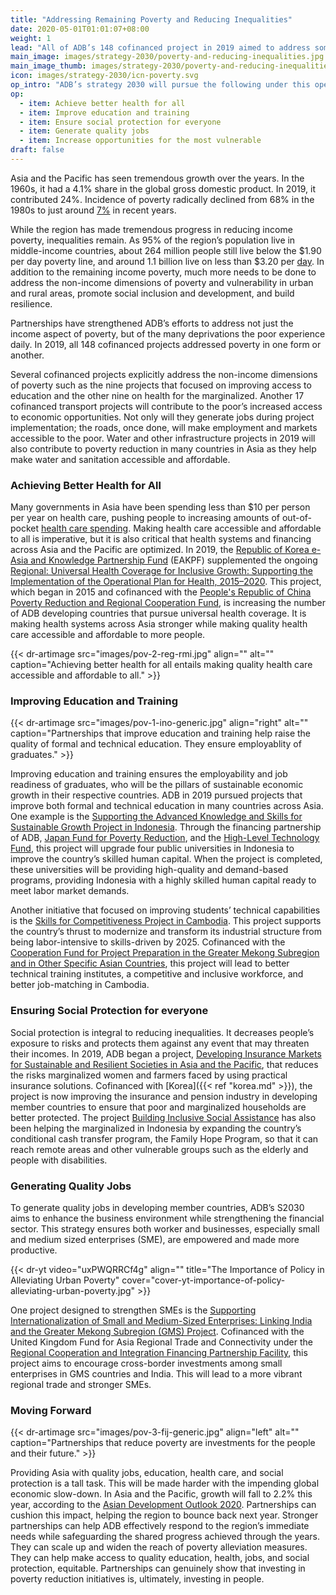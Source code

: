 ```yaml
---
title: "Addressing Remaining Poverty and Reducing Inequalities"
date: 2020-05-01T01:01:07+08:00
weight: 1
lead: "All of ADB’s 148 cofinanced project in 2019 aimed to address some form of poverty in the region. With an impending global economic slowdown, safeguarding shared progress in the fight against poverty becomes more imperative."
main_image: images/strategy-2030/poverty-and-reducing-inequalities.jpg
main_image_thumb: images/strategy-2030/poverty-and-reducing-inequalities-th.jpg
icon: images/strategy-2030/icn-poverty.svg
op_intro: "ADB’s strategy 2030 will pursue the following under this operational priority:"
op: 
  - item: Achieve better health for all
  - item: Improve education and training
  - item: Ensure social protection for everyone
  - item: Generate quality jobs
  - item: Increase opportunities for the most vulnerable
draft: false
---
```


Asia and the Pacific has seen tremendous growth over the years. In the 1960s, it had a 4.1% share in the global gross domestic product. In 2019, it contributed 24%. Incidence of poverty radically declined from 68% in the 1980s to just around [7%](https://www.adb.org/sites/default/files/publication/549191/asias-journey-prosperity.pdf) in recent years.

While the region has made tremendous progress in reducing income poverty, inequalities remain. As 95% of the region’s population live in middle-income countries, about 264 million people still live below the $1.90 per day poverty line, and around 1.1 billion live on less than $3.20 per [day](https://www.adb.org/sites/default/files/institutional-document/495951/strategy-2030-op1-poverty-inequalities.pdf).  In addition to the remaining income poverty, much more needs to be done to address the non-income dimensions of poverty and vulnerability in urban and rural areas, promote social inclusion and development, and build resilience.

Partnerships have strengthened ADB’s efforts to address not just the income aspect of poverty, but of the many deprivations the poor experience daily. In 2019, all 148 cofinanced projects addressed poverty in one form or another.

Several cofinanced projects explicitly address the non-income dimensions of poverty such as the nine projects that focused on improving access to education and the other nine on health for the marginalized. Another 17 cofinanced transport projects will contribute to the poor’s increased access to economic opportunities. Not only will they generate jobs during project implementation; the roads, once done, will make employment and markets accessible to the poor. Water and other infrastructure projects in 2019 will also contribute to poverty reduction in many countries in Asia as they help make water and sanitation accessible and affordable.

### Achieving Better Health for All

Many governments in Asia have been spending less than $10 per person per year on health care, pushing people to increasing amounts  of out-of-pocket [health care spending](https://www.adb.org/sectors/health/issues/strengthening-health-systems-services). Making health care accessible and affordable to all is imperative, but it is also critical that health systems and financing across Asia and the Pacific are optimized. In 2019, the [Republic of Korea e-Asia and Knowledge Partnership Fund](./modalities/trust-funds/single-partner-trust-funds/#rkakpf) (EAKPF) supplemented the ongoing [Regional: Universal Health Coverage for Inclusive Growth: Supporting the Implementation of the Operational Plan for Health, 2015–2020](https://www.adb.org/projects/49152-001/main#project-pds). This project, which began in 2015 and cofinanced with the [People's Republic of China Poverty Reduction and Regional Cooperation Fund](./modalities/trust-funds/single-partner-trust-funds/#prcprrcf), is increasing the number of ADB developing countries that pursue universal health coverage. It is making health systems across Asia stronger while making quality health care accessible and affordable to more people.

{{< dr-artimage src="images/pov-2-reg-rmi.jpg" align="" alt="" caption="Achieving better health for all entails making quality health care accessible and affordable to all." >}}

### Improving Education and Training

{{< dr-artimage src="images/pov-1-ino-generic.jpg" align="right" alt="" caption="Partnerships that improve education and training help raise the quality of formal and technical education. They ensure employablity of graduates." >}}

Improving education and training ensures the employability and job readiness of graduates, who will be the pillars of sustainable economic growth in their respective countries. ADB in 2019 pursued projects that improve both formal and technical education in many countries across Asia. One example is the [Supporting the Advanced Knowledge and Skills for Sustainable Growth Project in Indonesia](https://www.adb.org/projects/50395-007/main#project-overview). Through the financing partnership of ADB, [Japan Fund for Poverty Reduction](./modalities/trust-funds/single-partner-trust-funds/#jfpr), and the [High-Level Technology Fund](./modalities/trust-funds/multi-partner-trust-funds/#hltf), this project will upgrade four public universities in Indonesia to improve the country’s skilled human capital. When the project is completed, these universities will be providing high-quality and demand-based programs, providing Indonesia with a highly skilled human capital ready to meet labor market demands.

Another initiative that focused on improving students’ technical capabilities is the [Skills for Competitiveness Project in Cambodia](https://www.adb.org/projects/50394-001/main#project-overview). This project supports the country’s thrust to modernize and transform its industrial structure from being labor-intensive to skills-driven by 2025. Cofinanced with the [Cooperation Fund for Project Preparation in the Greater Mekong Subregion and in Other Specific Asian Countries](https://www.adb.org/site/funds/funds/cooperation-fund-project-preparation-ta-greater-mekong-subregion#:~:text=The%20fund%20is%20a%20single,in%20the%20Greater%20Mekong%20Subregion%20), this project will lead to better technical training institutes, a competitive and inclusive workforce, and better job-matching in Cambodia.

### Ensuring Social Protection for everyone

Social protection is integral to reducing inequalities. It decreases people’s exposure to risks and protects them against any event that may threaten their incomes. In 2019, ADB began a project, [Developing Insurance Markets for Sustainable and Resilient Societies in Asia and the Pacific](https://www.adb.org/projects/53134-001/main#project-documents), that reduces the risks marginalized women and farmers faced by using practical insurance solutions.  Cofinanced with [Korea]({{< ref "korea.md" >}}), the project is now improving the insurance and pension industry in developing member countries to ensure that poor and marginalized households are better protected. The project [Building Inclusive Social Assistance](https://www.adb.org/projects/51313-001/main#project-pds) has also been helping the marginalized in Indonesia by expanding the country’s conditional cash transfer program, the Family Hope Program, so that it can reach remote areas and other vulnerable groups such as the elderly and people with disabilities.  

### Generating Quality Jobs

To generate quality jobs in developing member countries, ADB’s S2030 aims to enhance the business environment while strengthening the financial sector. This strategy ensures both worker and businesses, especially small and medium sized enterprises (SME), are empowered and made more productive.

{{< dr-yt video="uxPWQRRCf4g" align="" title="The Importance of Policy in Alleviating Urban Poverty" cover="cover-yt-importance-of-policy-alleviating-urban-poverty.jpg" >}}

One project designed to strengthen SMEs is the [Supporting Internationalization of Small and Medium-Sized Enterprises: Linking India and the Greater Mekong Subregion (GMS) Project](https://www.adb.org/projects/53112-001/main#project-overview). Cofinanced with the United Kingdom Fund for Asia Regional Trade and Connectivity under the [Regional Cooperation and Integration Financing Partnership Facility](./modalities/financing-partnership-facilities/regional-cooperation-financing-partnership-facility/), this project aims to encourage cross-border investments among small enterprises in GMS countries and India. This will lead to a more vibrant regional trade and stronger SMEs.

### Moving Forward

{{< dr-artimage src="images/pov-3-fij-generic.jpg" align="left" alt="" caption="Partnerships that reduce poverty are investments for the people and their future." >}}

Providing Asia with quality jobs, education, health care, and social protection is a tall task. This will be made harder with the impending global economic slow-down. In Asia and the Pacific, growth will fall to 2.2% this year, according to the [Asian Development Outlook 2020](https://www.adb.org/publications/asian-development-outlook-2020-innovation-asia). Partnerships can cushion this impact, helping the region to bounce back next year. Stronger partnerships can help ADB effectively respond to the region’s immediate needs while safeguarding the shared progress achieved through the years. They can scale up and widen the reach of poverty alleviation measures. They can help make access to quality education, health, jobs, and social protection, equitable. Partnerships can genuinely show that investing in poverty reduction initiatives is, ultimately, investing in people. 